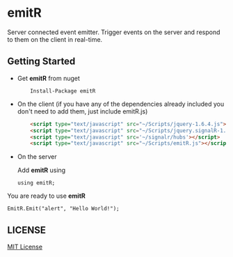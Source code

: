 emitR
=====
Server connected event emitter. Trigger events on the server and respond to them on the client in real-time.
## Getting Started
* Get **emitR** from nuget

  ```
      Install-Package emitR
  ```
* On the client (if you have any of the dependencies already included you don't need to add them, just include emitR.js)

  ```html
      <script type="text/javascript" src="~/Scripts/jquery-1.6.4.js"></script>
      <script type="text/javascript" src="~/Scripts/jquery.signalR-1.0.1.js"></script>
      <script type="text/javascript" src='~/signalr/hubs'></script>
      <script type="text/javascript" src="~/Scripts/emitR.js"></script>
  ```
* On the server

  Add **emitR** using
  ```CSharp
  using emitR;
  ```

You are ready to use **emitR**

```CSharp
EmitR.Emit("alert", "Hello World!");
```
## LICENSE
[MIT License](https://github.com/vladkosarev/emitR/blob/master/LICENSE.md)
